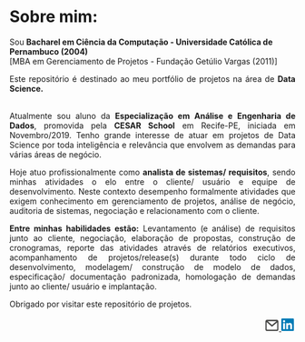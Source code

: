 
<H1>Sobre mim:</H1> 


Sou <strong>Bacharel em Ciência da Computação - Universidade Católica de Pernambuco (2004)</strong><br />
[MBA em Gerenciamento de Projetos - Fundação Getúlio Vargas (2011)]

<div align="justify">
Este repositório é destinado ao meu portfólio de projetos na área de <strong>Data Science.</strong><br /><br />

Atualmente sou aluno da <strong>Especialização em Análise e Engenharia de Dados</strong>, promovida pela <strong>CESAR School</strong> em Recife-PE, iniciada em Novembro/2019. Tenho grande interesse de atuar em projetos de Data Science por toda inteligência e relevância que envolvem as demandas para várias áreas de negócio.<br />

Hoje atuo profissionalmente como <strong>analista de sistemas/ requisitos</strong>, sendo minhas atividades o elo entre o cliente/ usuário e equipe de desenvolvimento. Neste contexto desempenho formalmente atividades que exigem conhecimento em gerenciamento de projetos, análise de negócio, auditoria de sistemas, negociação e relacionamento com o cliente.<br />

<strong>Entre minhas habilidades estão:</strong> Levantamento (e análise) de requisitos junto ao cliente, negociação, elaboração de propostas, construção de cronogramas, reporte das atividades através de relatórios executivos, acompanhamento de projetos/release(s) durante todo ciclo de desenvolvimento, modelagem/ construção de modelo de dados, especificação/ documentação padronizada, homologação de demandas junto ao cliente/ usuário e implantação.
</div>

<div>Obrigado por visitar este repositório de projetos.</div>

<div align="right"><br />
  <a href="mailto:cristianosps@gmail.com">
    <img src="envelope.png" width="25px" height="20px"/>
  </a> 
  <a href="https://br.linkedin.com/in/cristiano-siqueira-p-de-santana-1678b724">
    <img src="logo_linkedin.png" width="25px" height="22px"/>
  </a>
